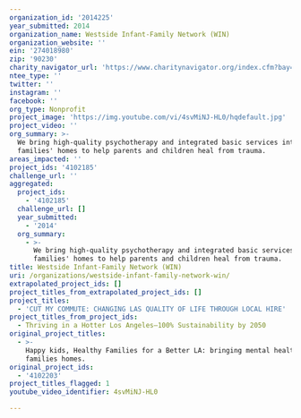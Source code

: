 ```yaml
---
organization_id: '2014225'
year_submitted: 2014
organization_name: Westside Infant-Family Network (WIN)
organization_website: ''
ein: '274018980'
zip: '90230'
charity_navigator_url: 'https://www.charitynavigator.org/index.cfm?bay=search.profile&ein=274018980'
ntee_type: ''
twitter: ''
instagram: ''
facebook: ''
org_type: Nonprofit
project_image: 'https://img.youtube.com/vi/4svMiNJ-HL0/hqdefault.jpg'
project_video: ''
org_summary: >-
  We bring high-quality psychotherapy and integrated basic services into
  families' homes to help parents and children heal from trauma.
areas_impacted: ''
project_ids: '4102185'
challenge_url: ''
aggregated:
  project_ids:
    - '4102185'
  challenge_url: []
  year_submitted:
    - '2014'
  org_summary:
    - >-
      We bring high-quality psychotherapy and integrated basic services into
      families' homes to help parents and children heal from trauma.
title: Westside Infant-Family Network (WIN)
uri: /organizations/westside-infant-family-network-win/
extrapolated_project_ids: []
project_titles_from_extrapolated_project_ids: []
project_titles:
  - 'CUT MY COMMUTE: CHANGING LAS QUALITY OF LIFE THROUGH LOCAL HIRE'
project_titles_from_project_ids:
  - Thriving in a Hotter Los Angeles—100% Sustainability by 2050
original_project_titles:
  - >-
    Happy kids, Healthy Families for a Better LA: bringing mental health into
    families homes.
original_project_ids:
  - '4102203'
project_titles_flagged: 1
youtube_video_identifier: 4svMiNJ-HL0

---
```

